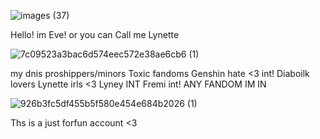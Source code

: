 ![images (37)](https://github.com/user-attachments/assets/8dcebdf0-98f7-4295-bd18-0a6927f089e7)

Hello! im Eve!  or you can Call me Lynette

![7c09523a3bac6d574eec572e38ae6cb6 (1)](https://github.com/user-attachments/assets/ea9ba93c-9c64-42a6-9089-c0f3b5c41a17)

my dnis 
proshippers/minors Toxic fandoms  Genshin hate
<3
int!
Diaboilk lovers
Lynette irls <3
 Lyney INT Fremi int!
                ANY FANDOM IM IN 


![926b3fc5df455b5f580e454e684b2026 (1)](https://github.com/user-attachments/assets/83b19441-fc0d-4803-890e-aaa3b25e2d36)


Ths is a just forfun account <3

                    
